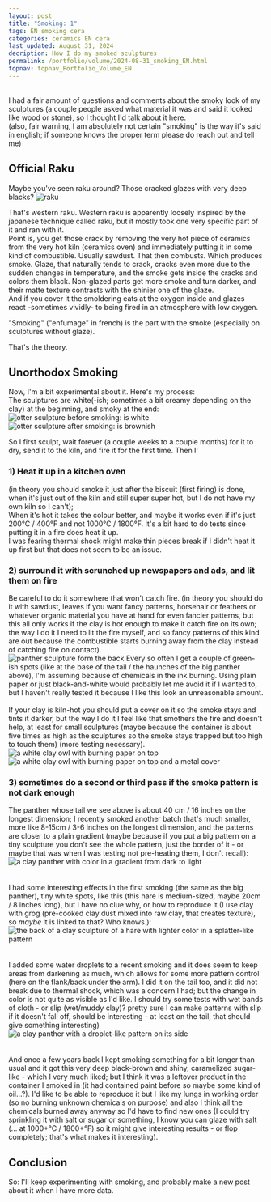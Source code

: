```yaml
---
layout: post
title: "Smoking: 1"
tags: EN smoking cera
categories: ceramics EN cera
last_updated: August 31, 2024
decription: How I do my smoked sculptures
permalink: /portfolio/volume/2024-08-31_smoking_EN.html
topnav: topnav_Portfolio_Volume_EN
---
```

\
I had a fair amount of questions and comments about the smoky look of my sculptures (a couple people asked what material it was and said it looked like wood or stone), so I thought I'd talk about it here.\
(also, fair warning, I am absolutely not certain "smoking" is the way it's said in english; if someone knows the proper term please do reach out and tell me)

## Official Raku
Maybe you've seen raku around? Those cracked glazes with very deep blacks? 
![raku](https://upload.wikimedia.org/wikipedia/commons/e/e7/Raku_gestookte_bal.jpg)

That's western raku. Western raku is apparently loosely inspired by the japanese technique called raku, but it mostly took one very specific part of it and ran with it.\
Point is, you get those crack by removing the very hot piece of ceramics from the very hot kiln (ceramics oven) and immediately putting it in some kind of combustible. Usually sawdust. That then combusts. Which produces smoke. Glaze, that naturally tends to crack, cracks even more due to the sudden changes in temperature, and the smoke gets inside the cracks and colors them black. Non-glazed parts get more smoke and turn darker, and their matte texture contrasts with the shinier one of the glaze.\
And if you cover it the smoldering eats at the oxygen inside and glazes react -sometimes vividly- to being fired in an atmosphere with low oxygen.

"Smoking" ("enfumage" in french) is the part with the smoke (especially on sculptures without glaze).

That's the theory.

## Unorthodox Smoking
Now, I'm a bit experimental about it. Here's my process:\
The sculptures are white(-ish; sometimes a bit creamy depending on the clay) at the beginning, and smoky at the end:  
![otter sculpture before smoking: is white](https://64.media.tumblr.com/7fe424b8c1292c74ce6be4c923c2be6f/ec58cdc37ec5c8ba-9b/s1280x1920/d521811fb3781b4ffdf97924ca500886c2c42c28.jpg)
![otter sculpture after smoking: is brownish](https://i.postimg.cc/sDqWpdrC/DEFAULT-AVA2827-0-jpg-wm7419cfd9-5fa2-43e7-9781-b5983acf8614.jpg)

So I first sculpt, wait forever (a couple weeks to a couple months) for it to dry, send it to the kiln, and fire it for the first time. Then I:


### 1) Heat it up in a kitchen oven  
(in theory you should smoke it just after the biscuit (first firing) is done, when it's just out of the kiln and still super super hot, but I do not have my own kiln so I can't);\
When it's hot it takes the colour better, and maybe it works even if it's just 200°C / 400°F and not 1000°C / 1800°F. It's a bit hard to do tests since putting it in a fire does heat it up.\
I was fearing thermal shock might make thin pieces break if I didn't heat it up first but that does not seem to be an issue.  

### 2) surround it with scrunched up newspapers and ads, and lit them on fire  
Be careful to do it somewhere that won't catch fire.
(in theory you should do it with sawdust, leaves if you want fancy patterns, horsehair or feathers or whatever organic material you have at hand for even fancier patterns, but this all only works if the clay is hot enough to make it catch fire on its own; the way I do it I need to lit the fire myself, and so fancy patterns of this kind are out because the combustible starts burning away from the clay instead of catching fire on contact).  
![panther sculpture form the back](https://i.postimg.cc/28wJ6GRW/DEFAULT-AVA2605-0-jpg-wm650212d3-0f65-4048-8638-bb2167cc7a44.jpg)
Every so often I get a couple of green-ish spots (like at the base of the tail / the haunches of the big panther above), I'm assuming because of chemicals in the ink burning. Using plain paper or just black-and-white would probably let me avoid it if I wanted to, but I haven't really tested it because I like this look an unreasonable amount.\
\
If your clay is kiln-hot you should put a cover on it so the smoke stays and tints it darker, but the way I do it I feel like that smothers the fire and doesn't help, at least for small sculptures (maybe because the container is about five times as high as the sculptures so the smoke stays trapped but too high to touch them) (more testing necessary).
![a white clay owl with burning paper on top](https://64.media.tumblr.com/7ec26c6194770133fb05fd2a59c15f14/2319444fff97d2db-9c/s1280x1920/ec905fda62f2b1f4e51b34982476177291a93f52.jpg)
![a white clay owl with burning paper on top and a metal cover](https://64.media.tumblr.com/e271d2643c5c4f1f305e91c5bfa44f7f/2319444fff97d2db-3e/s1280x1920/7cb2369b93fd10559ae2f0859f8109ade603067c.jpg)


### 3) sometimes do a second or third pass if the smoke pattern is not dark enough

The panther whose tail we see above is about 40 cm / 16 inches on the longest dimension; I recently smoked another batch that's much smaller, more like 8-15cm / 3-6 inches on the longest dimension, and the patterns are closer to a plain gradient (maybe because if you put a big pattern on a tiny sculpture you don't see the whole pattern, just the border of it - or maybe that was when I was testing not pre-heating them, I don't recall):
![a clay panther with color in a gradient from dark to light](https://i.postimg.cc/sDBy8Sgq/DEFAULTIMG-0714-wmcb3866a0-eea7-41f4-aa00-83ef1438260f.jpg)\
\
\
I had some interesting effects in the first smoking (the same as the big panther), tiny white spots, like this (this hare is medium-sized, maybe 20cm / 8 inches long), but I have no clue why, or how to reproduce it (I use clay with grog (pre-cooked clay dust mixed into raw clay, that creates texture), so *maybe* it is linked to that? Who knows.):
![the back of a clay sculpture of a hare with lighter color in a splatter-like pattern](https://i.postimg.cc/7ZRKGQB5/DEFAULT-AVA2670-0-jpg-wmffcb548a-8dca-4043-9a52-8ce83235bac0.jpg)\
\
\
I added some water droplets to a recent smoking and it does seem to keep areas from darkening as much, which allows for some more pattern control (here on the flank/back under the arm). I did it on the tail too, and it did not break due to thermal shock, which was a concern I had; but the change in color is not quite as visible as I'd like. I should try some tests with wet bands of cloth - or slip (wet/muddy clay)? pretty sure I can make patterns with slip if it doesn't fall off, should be interesting - at least on the tail, that should give something interesting)
![a clay panther with a droplet-like pattern on its side](https://i.postimg.cc/7YDDZt8B/DEFAULTIMG-0725-wmd7e6df2d-4293-4040-b734-6bf5cf53d2d1.jpg)\
\
\
And once a few years back I kept smoking something for a bit longer than usual and it got this very deep black-brown and shiny, caramelized sugar-like - which I very much liked; but I think it was a leftover product in the container I smoked in (it had contained paint before so maybe some kind of oil...?). I'd like to be able to reproduce it but I like my lungs in working order (so no burning unknown chemicals on purpose) and also I think all the chemicals burned away anyway so I'd have to find new ones (I could try sprinkling it with salt or sugar or something, I know you can glaze with salt (... at 1000+°C / 1800+°F) so it might give interesting results - or flop completely; that's what makes it interesting).


## Conclusion
So: I'll keep experimenting with smoking, and probably make a new post about it when I have more data.
